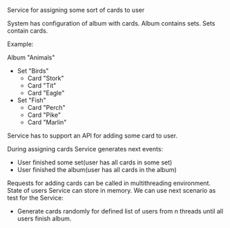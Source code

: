 Service for assigning some sort of cards to user

System has configuration of album with cards. Album contains sets. Sets contain cards.

Example:

Album "Animals"
- Set "Birds"
  - Card "Stork"
  - Card "Tit"
  - Card "Eagle"
- Set "Fish"
  - Card "Perch"
  - Card "Pike"
  - Card "Marlin"

Service has to support an API for adding some card to user.

During assigning cards Service generates next events:
- User finished some set(user has all cards in some set)
- User finished the album(user has all cards in the album)

Requests for adding cards can be called in multithreading environment. State of users Service can store in memory.
We can use next scenario as test for the Service:
- Generate cards randomly for defined list of users from n threads until all users finish album.